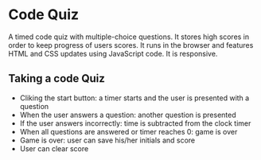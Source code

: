 # Code Quiz

A timed code quiz with multiple-choice questions. It stores high scores in order to keep progress of users scores. It runs in the browser and features HTML and CSS updates using JavaScript code. It is responsive.


## Taking a code Quiz

* Cliking the start button: a timer starts and the user is presented with a question
* When the user answers a question: another question is presented
* If the user answers incorrectly: time is subtracted from the clock timer
* When all questions are answered or timer reaches 0: game is over
* Game is over: user can save his/her initials and score
* User can clear score



